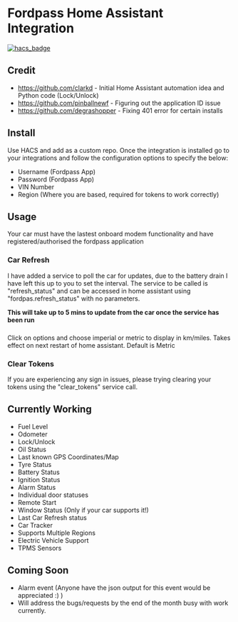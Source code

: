 # Fordpass Home Assistant Integration

[![hacs_badge](https://img.shields.io/badge/HACS-Default-orange.svg?style=for-the-badge)](https://github.com/custom-components/hacs)

## Credit 
- https://github.com/clarkd - Initial Home Assistant automation idea and Python code (Lock/Unlock)
- https://github.com/pinballnewf - Figuring out the application ID issue
- https://github.com/degrashopper - Fixing 401 error for certain installs

## Install
Use HACS and add as a custom repo. Once the integration is installed go to your integrations and follow the configuration options to specify the below:
- Username (Fordpass App)
- Password (Fordpass App)
- VIN Number
- Region (Where you are based, required for tokens to work correctly)

## Usage
Your car must have the lastest onboard modem functionality and have registered/authorised the fordpass application

### Car Refresh
I have added a service to poll the car for updates, due to the battery drain I have left this up to you to set the interval. The service to be called is "refresh_status" and can be accessed in home assistant using "fordpas.refresh_status" with no parameters.

**This will take up to 5 mins to update from the car once the service has been run**
###
Click on options and choose imperial or metric to display in km/miles. Takes effect on next restart of home assistant. Default is Metric

### Clear Tokens
If you are experiencing any sign in issues, please trying clearing your tokens using the "clear_tokens" service call.



## Currently Working

- Fuel Level
- Odometer
- Lock/Unlock
- Oil Status
- Last known GPS Coordinates/Map
- Tyre Status
- Battery Status
- Ignition Status
- Alarm Status
- Individual door statuses
- Remote Start
- Window Status (Only if your car supports it!)
- Last Car Refresh status
- Car Tracker
- Supports Multiple Regions
- Electric Vehicle Support
- TPMS Sensors


## Coming Soon

- Alarm event (Anyone have the json output for this event would be appreciated :) )
- Will address the bugs/requests by the end of the month busy with work currently.
